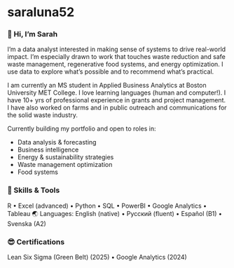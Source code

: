 # saraluna52
### 👋 Hi, I’m Sarah

I’m a data analyst interested in making sense of systems to drive real-world impact. I’m especially drawn to work that touches waste reduction and safe waste management, regenerative food systems, and energy optimization. I use data to explore what’s possible and to recommend what’s practical. 

I am currently an MS student in Applied Business Analytics at Boston University MET College. I love learning languages (human and computer!). I have 10+ yrs of professional experience in grants and project management. I have also worked on farms and in public outreach and communications for the solid waste industry.   

Currently building my portfolio and open to roles in:
- Data analysis & forecasting
- Business intelligence
- Energy & sustainability strategies
- Waste management optimization
- Food systems

### 🧰 Skills & Tools
R • Excel (advanced) • Python • SQL • PowerBI • Google Analytics • Tableau
🌏 Languages: English (native) • Русский (fluent) • Español (B1) • Svenska (A2)

### 😎 Certifications
Lean Six Sigma (Green Belt) (2025) • Google Analytics (2024) 

